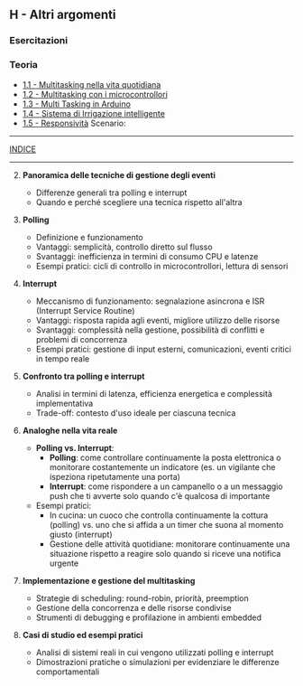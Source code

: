 ## H - Altri argomenti
### Esercitazioni
### Teoria
- [1.1 - Multitasking nella vita quotidiana](<1.1 - Multitasking nella Vita Quotidiana.md>)
- [1.2 - Multitasking con i microcontrollori](<1.2 - Multitasking con i microcontrollori.md>)
- [1.3 - Multi Tasking in Arduino](<1.3 - Multi Tasking in Arduino.md>)
- [1.4 - Sistema di Irrigazione intelligente](<1.4 - Sistema di Irrigazione intelligente.md>)
- [1.5 - Responsività](<1.5 - Responsività.md>)
Scenario: 




--- 
[INDICE](../README.md) 

---
2. **Panoramica delle tecniche di gestione degli eventi**  
   - Differenze generali tra polling e interrupt  
   - Quando e perché scegliere una tecnica rispetto all'altra

3. **Polling**  
   - Definizione e funzionamento  
   - Vantaggi: semplicità, controllo diretto sul flusso  
   - Svantaggi: inefficienza in termini di consumo CPU e latenze  
   - Esempi pratici: cicli di controllo in microcontrollori, lettura di sensori

4. **Interrupt**  
   - Meccanismo di funzionamento: segnalazione asincrona e ISR (Interrupt Service Routine)  
   - Vantaggi: risposta rapida agli eventi, migliore utilizzo delle risorse  
   - Svantaggi: complessità nella gestione, possibilità di conflitti e problemi di concorrenza  
   - Esempi pratici: gestione di input esterni, comunicazioni, eventi critici in tempo reale

5. **Confronto tra polling e interrupt**  
   - Analisi in termini di latenza, efficienza energetica e complessità implementativa  
   - Trade-off: contesto d'uso ideale per ciascuna tecnica

6. **Analoghe nella vita reale**  
   - **Polling vs. Interrupt**:  
     - **Polling**: come controllare continuamente la posta elettronica o monitorare costantemente un indicatore (es. un vigilante che ispeziona ripetutamente una porta)  
     - **Interrupt**: come rispondere a un campanello o a un messaggio push che ti avverte solo quando c'è qualcosa di importante  
   - Esempi pratici:  
     - In cucina: un cuoco che controlla continuamente la cottura (polling) vs. uno che si affida a un timer che suona al momento giusto (interrupt)  
     - Gestione delle attività quotidiane: monitorare continuamente una situazione rispetto a reagire solo quando si riceve una notifica urgente

7. **Implementazione e gestione del multitasking**  
   - Strategie di scheduling: round-robin, priorità, preemption  
   - Gestione della concorrenza e delle risorse condivise  
   - Strumenti di debugging e profilazione in ambienti embedded

8. **Casi di studio ed esempi pratici**  
   - Analisi di sistemi reali in cui vengono utilizzati polling e interrupt  
   - Dimostrazioni pratiche o simulazioni per evidenziare le differenze comportamentali
